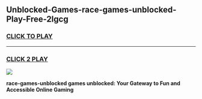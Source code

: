
## Unblocked-Games-race-games-unblocked-Play-Free-2lgcg
<h3>
<a href="https://premium76.site?title=race-games-unblocked&ref=21A">CLICK TO PLAY</a></h3>
<hr>

<h3>
<a href="https://premium76.site?title=race-games-unblocked&ref=21A">CLICK 2 PLAY</a>
  
</h3>

<a href="https://premium76.site?title=race-games-unblocked&ref=21A"><img src="https://clearcache.store/games.png"></a>


**race-games-unblocked games unblocked: Your Gateway to Fun and Accessible Online Gaming**

